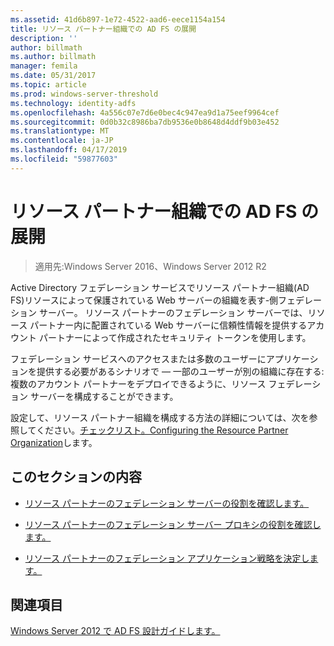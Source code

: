 ```yaml
---
ms.assetid: 41d6b897-1e72-4522-aad6-eece1154a154
title: リソース パートナー組織での AD FS の展開
description: ''
author: billmath
ms.author: billmath
manager: femila
ms.date: 05/31/2017
ms.topic: article
ms.prod: windows-server-threshold
ms.technology: identity-adfs
ms.openlocfilehash: 4a556c07e7d6e0bec4c947ea9d1a75eef9964cef
ms.sourcegitcommit: 0d0b32c8986ba7db9536e0b8648d4ddf9b03e452
ms.translationtype: MT
ms.contentlocale: ja-JP
ms.lasthandoff: 04/17/2019
ms.locfileid: "59877603"
---
```

# <a name="deploying-ad-fs-in-the-resource-partner-organization"></a>リソース パートナー組織での AD FS の展開

>適用先:Windows Server 2016、Windows Server 2012 R2

Active Directory フェデレーション サービスでリソース パートナー組織\(AD FS\)リソースによって保護されている Web サーバーの組織を表す\-側フェデレーション サーバー。 リソース パートナーのフェデレーション サーバーでは、リソース パートナー内に配置されている Web サーバーに信頼性情報を提供するアカウント パートナーによって作成されたセキュリティ トークンを使用します。  
  
フェデレーション サービスへのアクセスまたは多数のユーザーにアプリケーションを提供する必要があるシナリオで — 一部のユーザーが別の組織に存在する: 複数のアカウント パートナーをデプロイできるように、リソース フェデレーション サーバーを構成することができます。  
  
設定して、リソース パートナー組織を構成する方法の詳細については、次を参照してください。[チェックリスト。Configuring the Resource Partner Organization](../../ad-fs/deployment/Checklist--Configuring-the-Resource-Partner-Organization.md)します。  
  
## <a name="in-this-section"></a>このセクションの内容  
  
-   [リソース パートナーのフェデレーション サーバーの役割を確認します。](Review-the-Role-of-the-Federation-Server-in-the-Resource-Partner.md)  
  
-   [リソース パートナーのフェデレーション サーバー プロキシの役割を確認します。](Review-the-Role-of-the-Federation-Server-Proxy-in-the-Resource-Partner.md)  
  
-   [リソース パートナーのフェデレーション アプリケーション戦略を決定します。](Determine-Your-Federated-Application-Strategy-in-the-Resource-Partner.md)  
  

## <a name="see-also"></a>関連項目
[Windows Server 2012 で AD FS 設計ガイドします。](AD-FS-Design-Guide-in-Windows-Server-2012.md)
